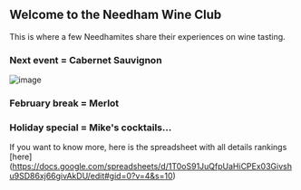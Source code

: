 ## Welcome to the Needham Wine Club

This is where a few Needhamites share their experiences on wine tasting.

### Next event = Cabernet Sauvignon
![image](https://user-images.githubusercontent.com/33358565/77259709-dafb1a80-6c59-11ea-84c8-d6b17ca11090.png?s=5)

### February break = Merlot

### Holiday special = Mike's cocktails...

If you want to know more, here is the spreadsheet with all details rankings [here]  (https://docs.google.com/spreadsheets/d/1T0oS91JuQfpUaHiCPEx03Givshu9SD86xj66givAkDU/edit#gid=0?v=4&s=10)
